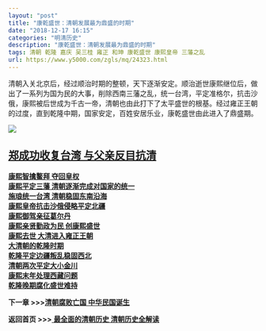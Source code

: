 ```yaml
---
layout: "post"
title: "康乾盛世：清朝发展最为鼎盛的时期"
date: "2018-12-17 16:15"
categories: "明清历史"
description: "康乾盛世：清朝发展最为鼎盛的时期"
tags: 清朝 乾隆 嘉庆 吴三桂 雍正 和珅 康乾盛世 康熙皇帝 三藩之乱
url: https://www.y5000.com/zgls/mq/24323.html
---
```






清朝入关北京后，经过顺治时期的整顿，天下逐渐安定。顺治逝世康熙继位后，做出了一系列为国为民的大事，削除西南三藩之乱，统一台湾，平定准格尔，抗击沙俄，康熙被后世成为千古一帝，清朝也由此打下了太平盛世的根基。经过雍正王朝的过度，直到乾隆中期，国家安定，百姓安居乐业，康乾盛世由此进入了鼎盛期。

![](https://img.y5000.com/uploads/allimg/170726/8-1FH6103044564.png)

**[郑成功收复台湾 与父亲反目抗清](https://www.y5000.com/zgls/mq/24195.html)**  
---  
**[康熙智擒鳌拜 夺回皇权](https://www.y5000.com/zgls/mq/24201.html)**  
**[康熙平定三藩 清朝逐渐完成对国家的统一](https://www.y5000.com/zgls/mq/24204.html)**  
**[施琅统一台湾 清朝稳固东南沿海](https://www.y5000.com/zgls/mq/24206.html)**  
**[康熙皇帝抗击沙俄侵略平定北疆](https://www.y5000.com/zgls/mq/24210.html)**  
**[康熙御驾亲征葛尔丹](https://www.y5000.com/zgls/mq/24211.html)**  
**[康熙亲贤勤政为民 创康熙盛世](https://www.y5000.com/zgls/mq/24213.html)**  
**[康熙去世 大清进入雍正王朝](https://www.y5000.com/zgls/mq/24221.html)**  
**[大清朝的乾隆时期](https://www.y5000.com/zgls/mq/24225.html)**  
**[乾隆平定边疆叛乱稳固西北](https://www.y5000.com/zgls/mq/24227.html)**  
**[清朝两次平定大小金川](https://www.y5000.com/zgls/mq/24230.html)**  
**[康熙末年处理西藏问题](https://www.y5000.com/zgls/mq/24234.html)**  
**[乾隆晚期腐化盛世难持](https://www.y5000.com/zgls/mq/24237.html)**  
  
**下一章 >>>[清朝腐败亡国 中华民国诞生](https://www.y5000.com/zgls/mq/24328.html)**

**返回首页 >>>**[ **最全面的清朝历史 清朝历史全解读**](https://www.y5000.com/zgls/mq/24329.html)
